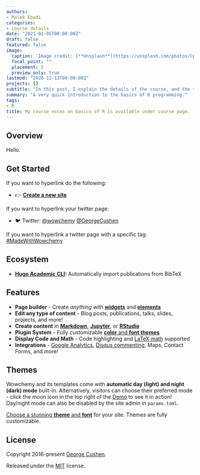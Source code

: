 ```yaml
---
authors:
- Malek Ebadi
categories:
- course details
date: "2021-02-05T00:00:00Z"
draft: false
featured: false
image:
  caption: 'Image credit: [**Unsplash**](https://unsplash.com/photos/CpkOjOcXdUY)'
  focal_point: ""
  placement: 2
  preview_only: true
lastmod: "2020-12-13T00:00:00Z"
projects: []
subtitle: "In this post, I explain the details of the course, and the topics covered."
summary: "A very quick introduction to the basics of R programming."
tags:
- R
title: My course notes on basics of R is available under course page.
---
```


## Overview

Hello.

## Get Started

If you want to hyperlink do the following:
- 👉 [**Create a new site**](https://wowchemy.com/templates/)

If you want to hyperlink your twitter page:
- 🐦 Twitter: [@wowchemy](https://twitter.com/wowchemy) [@GeorgeCushen](https://twitter.com/GeorgeCushen)

If you want to hyperlink a twitter page with a specific tag:
[#MadeWithWowchemy](https://twitter.com/search?q=(%23MadeWithWowchemy%20OR%20%23MadeWithAcademic)&src=typed_query)


## Ecosystem

* **[Hugo Academic CLI](https://github.com/wowchemy/hugo-academic-cli):** Automatically import publications from BibTeX


## Features

- **Page builder** - Create *anything* with [**widgets**](https://wowchemy.com/docs/page-builder/) and [**elements**](https://wowchemy.com/docs/writing-markdown-latex/)
- **Edit any type of content** - Blog posts, publications, talks, slides, projects, and more!
- **Create content** in [**Markdown**](https://wowchemy.com/docs/writing-markdown-latex/), [**Jupyter**](https://wowchemy.com/docs/import/jupyter/), or [**RStudio**](https://wowchemy.com/docs/install-locally/)
- **Plugin System** - Fully customizable [**color** and **font themes**](https://wowchemy.com/docs/customization/)
- **Display Code and Math** - Code highlighting and [LaTeX math](https://en.wikibooks.org/wiki/LaTeX/Mathematics) supported
- **Integrations** - [Google Analytics](https://analytics.google.com), [Disqus commenting](https://disqus.com), Maps, Contact Forms, and more!


## Themes

Wowchemy and its templates come with **automatic day (light) and night (dark) mode** built-in. Alternatively, visitors can choose their preferred mode - click the moon icon in the top right of the [Demo](https://academic-demo.netlify.com/) to see it in action! Day/night mode can also be disabled by the site admin in `params.toml`.

[Choose a stunning **theme** and **font**](https://wowchemy.com/docs/customization) for your site. Themes are fully customizable.

## License

Copyright 2016-present [George Cushen](https://georgecushen.com).

Released under the [MIT](https://github.com/wowchemy/wowchemy-hugo-modules/blob/master/LICENSE.md) license.
